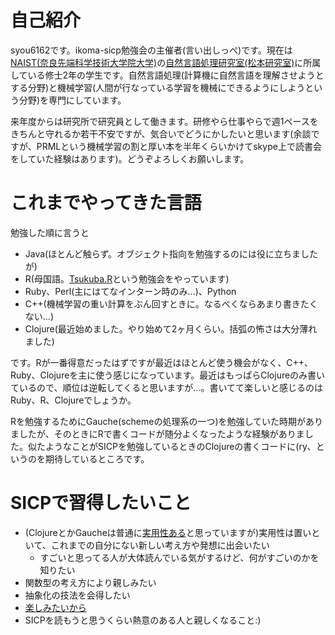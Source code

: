# 自己紹介
syou6162です。ikoma-sicp勉強会の主催者(言い出しっぺ)です。現在は[NAIST(奈良先端科学技術大学院大学)](http://www.naist.jp/index_j.html)の[自然言語処理研究室(松本研究室)](http://cl.naist.jp/)に所属している修士2年の学生です。自然言語処理(計算機に自然言語を理解させようとする分野)と機械学習(人間が行なっている学習を機械にできるようにしようという分野)を専門にしています。

来年度からは研究所で研究員として働きます。研修やら仕事やらで週1ペースをきちんと守れるか若干不安ですが、気合いでどうにかしたいと思います(余談ですが、PRMLという機械学習の割と厚い本を半年くらいかけてskype上で読書会をしていた経験はあります)。どうぞよろしくお願いします。

# これまでやってきた言語
勉強した順に言うと

* Java(ほとんど触らず。オブジェクト指向を勉強するのには役に立ちましたが)
* R(母国語。[Tsukuba.R](http://wiki.livedoor.jp/syou6162/)という勉強会をやっています)
* Ruby、Perl(主にはてなインターン時のみ...)、Python
* C++(機械学習の重い計算をぶん回すときに。なるべくならあまり書きたくない...)
* Clojure(最近始めました。やり始めて2ヶ月くらい。括弧の怖さは大分薄れました)

です。Rが一番得意だったはずですが最近はほとんど使う機会がなく、C++、Ruby、Clojureを主に使う感じになっています。最近はもっぱらClojureのみ書いているので、順位は逆転してくると思いますが...。書いてて楽しいと感じるのはRuby、R、Clojureでしょうか。

Rを勉強するためにGauche(schemeの処理系の一つ)を勉強していた時期がありましたが、そのときにRで書くコードが随分よくなったような経験がありました。似たようなことがSICPを勉強しているときのClojureの書くコードに(ry、というのを期待しているところです。

# SICPで習得したいこと
* (ClojureとかGaucheは普通に[実用性ある](http://practical-scheme.net/trans/beating-the-averages-j.html)と思っていますが)実用性は置いといて、これまでの自分にない新しい考え方や発想に出会いたい
  * すごいと思ってる人が大体読んでいる気がするけど、何がすごいのかを知りたい
* 関数型の考え方により親しみたい
* 抽象化の技法を会得したい
* [楽しみたいから](http://d.hatena.ne.jp/takahashim/20090327/p1)
* SICPを読もうと思うくらい熱意のある人と親しくなること:)
